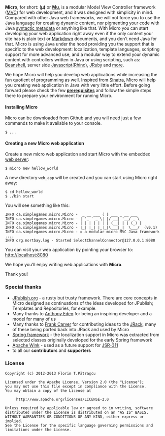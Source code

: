 **Micro**, for short: **(μ)** or **[Mu](http://en.wikipedia.org/wiki/Mu_\(letter\))**, is a modular Model View Controller framework ([MVC](http://en.wikipedia.org/wiki/Model%E2%80%93view%E2%80%93controller)) for web development, and it was designed with simplicity in mind. Compared with other Java web frameworks, we will not force you to use the Java language for creating dynamic content, nor pigmenting your code with Java [syntactic metadata](http://en.wikipedia.org/wiki/Java_annotation) or anything like that. With Micro you can start developing your web application right away even if the only content your site has is plain text or [Markdown](http://daringfireball.net/projects/markdown/) documents, and you don't need Java for that. Micro is using Java under the hood providing you the support that is specific to the web development: localization, template languages, scripting support for more advanced use, and a modular way to extend your dynamic content with controllers written in Java or using scripting, such as: [Beanshell](http://www.beanshell.org/), server side [Javascript(Rhino)](http://www.mozilla.org/rhino/), [JRuby](http://jruby.org/) and [more](http://commons.apache.org/bsf/).

We hope Micro will help you develop web applications while increasing the fun quotient of programming as well. Inspired from [Sinatra](http://www.sinatrarb.com/), Micro will help you creating web application in Java with very little effort. Before going forward please check the few **[prerequisites](/misc/check_java.md)** and follow the simple steps there to prepare your environment for running Micro. 

#### Installing Micro
Micro can be downloaded from Github and you will need just a few commands to make it available to your console.

    $ ...

#### Creating a new Micro web application
Create a new micro web application and start Micro with the embedded [web server](http://docs.codehaus.org/display/JETTY/About+Jetty):

    $ micro new hellow_world

A new directory `web_app` will be created and you can start using Micro right away:
    
    $ cd hellow_world
    $ ./bin start

You will see something like this:
    
    INFO ca.simplegames.micro.Micro -  _ __ ___ ( ) ___ _ __ ___ 
    INFO ca.simplegames.micro.Micro - | '_ ` _ \| |/ __| '__/ _ \ 
    INFO ca.simplegames.micro.Micro - | | | | | | | (__| | | (_) |
    INFO ca.simplegames.micro.Micro - |_| |_| |_|_|\___|_|  \___/  (v0.1)
    INFO ca.simplegames.micro.Micro - = a modular micro MVC Java framework
    .... 
    INFO org.mortbay.log - Started SelectChannelConnector@127.0.0.1:8080 

You can visit your web application by pointing your browser to: [http://localhost:8080](http://localhost:8080)

We hope you'll enjoy writing web applications with **Micro**.

Thank you!    

### Special thanks
  - [JPublish.org](http://jpublish.org/) - a rusty but trusty framework. There are core concepts in Micro designed as continuations of the ideas developed for JPublish; Templates and Repositories, for example.
  - Many thanks to [Anthony Eden](https://github.com/aeden) for being an inspiring developer and a model for many of us
  - Many thanks to [Frank Carver](https://github.com/efficacy) for contributing ideas to the [JRack](https://github.com/florinpatrascu/jrack), many of these being ported back into JRack and used by Micro
  - [Spring framework](http://www.springsource.org/) - the localization support in Micro was extracted from selected classes originally developed for the early Spring framework
  - [Apache Wink](http://en.wikipedia.org/wiki/Apache_Wink) - used as a future support for [JSR-311](http://www.jcp.org/en/jsr/detail?id=311)
  - to all our **contributors** and **supporters**
  
### License

    Copyright (c) 2012-2013 Florin T.Pătraşcu

    Licensed under the Apache License, Version 2.0 (the "License");
    you may not use this file except in compliance with the License.
    You may obtain a copy of the License at

         http://www.apache.org/licenses/LICENSE-2.0

    Unless required by applicable law or agreed to in writing, software
    distributed under the License is distributed on an "AS IS" BASIS,
    WITHOUT WARRANTIES OR CONDITIONS OF ANY KIND, either express or implied.
    See the License for the specific language governing permissions and
    limitations under the License.
    
